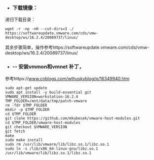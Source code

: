 

- ### 下载镜像：

递归下载目录：

```shell
wget -r -np -nH --cut-dirs=3 ./ https://softwareupdate.vmware.com/cds/vmw-desktop/ws/16.2.4/20089737/linux/
```

其余步骤简单，操作参考https://softwareupdate.vmware.com/cds/vmw-desktop/ws/16.2.4/20089737/linux/

- ### -- 安装vmmon和vmnet 补丁，

参考https://www.cnblogs.com/wthuskyblog/p/16349940.htm

```shell
sudo apt-get update
sudo apt install -y build-essential git
VMWARE_VERSION=workstation-16.2.4
TMP_FOLDER=/mnt/data/tmp/patch-vmware
rm -fdr $TMP_FOLDER
mkdir -p $TMP_FOLDER
cd $TMP_FOLDER
git clone https://github.com/mkubecek/vmware-host-modules.git
cd $TMP_FOLDER/vmware-host-modules
git checkout $VMWARE_VERSION
git fetch
make
sudo make install
sudo rm /usr/lib/vmware/lib/libz.so.1/libz.so.1
sudo ln -s /lib/x86_64-linux-gnu/libz.so.1 /usr/lib/vmware/lib/libz.so.1/libz.so.1
```

